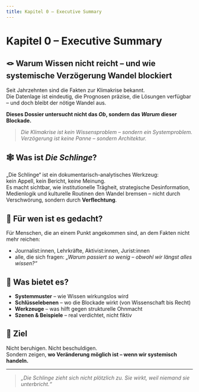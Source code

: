```yaml
---
title: Kapitel 0 – Executive Summary
---
```


# Kapitel 0 – Executive Summary

<div class="executive-summary">

## 🪢 Warum Wissen nicht reicht – und wie systemische Verzögerung Wandel blockiert

Seit Jahrzehnten sind die Fakten zur Klimakrise bekannt.\
Die Datenlage ist eindeutig, die Prognosen präzise, die Lösungen verfügbar – und doch bleibt der nötige Wandel aus.

**Dieses Dossier untersucht nicht das _Ob_, sondern das _Warum_ dieser Blockade.**

> _Die Klimakrise ist kein Wissensproblem – sondern ein Systemproblem._\
> _Verzögerung ist keine Panne – sondern Architektur._

## 🕸️ Was ist _Die Schlinge_?

„Die Schlinge“ ist ein dokumentarisch-analytisches Werkzeug:\
kein Appell, kein Bericht, keine Meinung.\
Es macht sichtbar, wie institutionelle Trägheit, strategische Desinformation, Medienlogik und kulturelle Routinen den Wandel bremsen – nicht durch Verschwörung, sondern durch **Verflechtung**.

## 👥 Für wen ist es gedacht?

Für Menschen, die an einem Punkt angekommen sind, an dem Fakten nicht mehr reichen:

- Journalist:innen, Lehrkräfte, Aktivist:innen, Jurist:innen
- alle, die sich fragen:
  _„Warum passiert so wenig – obwohl wir längst alles wissen?“_

## 🎯 Was bietet es?

- **Systemmuster** – wie Wissen wirkungslos wird
- **Schlüsselebenen** – wo die Blockade wirkt (von Wissenschaft bis Recht)
- **Werkzeuge** – was hilft gegen strukturelle Ohnmacht
- **Szenen & Beispiele** – real verdichtet, nicht fiktiv

## 🌱 Ziel

Nicht beruhigen. Nicht beschuldigen.\
Sondern zeigen, **wo Veränderung möglich ist – wenn wir systemisch handeln.**

---

> _„Die Schlinge zieht sich nicht plötzlich zu. Sie wirkt, weil niemand sie unterbricht.“_

</div>

<Footer />

